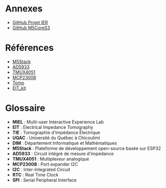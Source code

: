 # Annexes
- [GitHub Projet IER](https://github.com/tvannier1/MIEL-Wearable-EIT-System)
- [GitHub M5CoreS3](https://github.com/m5stack/M5CoreS3)
# Références

- [M5Stack](https://docs.m5stack.com/)
- [AD5933](https://www.analog.com/media/en/technical-documentation/data-sheets/ad5933.pdf)
- [TMUX4051](https://www.ti.com/lit/ds/symlink/tmux4051.pdf?ts=1712103773180)
- [MCP23008](https://ww1.microchip.com/downloads/en/DeviceDoc/21919e.pdf)
- [Tomo](https://yangzhang.dev/research/Tomo/Tomo.pdf)
- [EIT_kit](https://hcie.csail.mit.edu/research/eit-kit/eit-kit.html)
# Glossaire

- **MIEL** : Multi-user Interactive Experience Lab
- **EIT** : Electrical Impedance Tomography
- **TIE** : Tomographie d'Impédance Électrique
- **UQAC** : Université du Québec à Chicoutimi
- **DIM** : Département Informatique et Mathématiques
- **M5Stack** : Plateforme de développement open-source basée sur ESP32
- **AD5933** : Circuit intégré de mesure d'impédance
- **TMUX4051** : Multiplexeur analogique
- **MCP23008** : Port expander I2C
- **I2C** : Inter-Integrated Circuit
- **RTC** : Real Time Clock
- **SPI** : Serial Peripheral Interface

